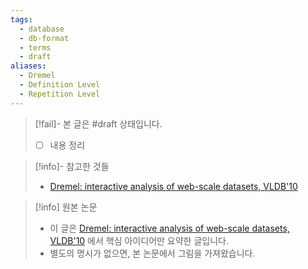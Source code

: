 ```yaml
---
tags:
  - database
  - db-format
  - terms
  - draft
aliases:
  - Dremel
  - Definition Level
  - Repetition Level
---
```

> [!fail]- 본 글은 #draft 상태입니다.
> - [ ] 내용 정리

> [!info]- 참고한 것들
> - [Dremel: interactive analysis of web-scale datasets, VLDB'10](https://dl.acm.org/doi/10.14778/1920841.1920886)

> [!info] 원본 논문
> - 이 글은 [Dremel: interactive analysis of web-scale datasets, VLDB'10](https://dl.acm.org/doi/10.14778/1920841.1920886) 에서 핵심 아이디어만 요약한 글입니다.
> - 별도의 명시가 없으면, 본 논문에서 그림을 가져왔습니다.